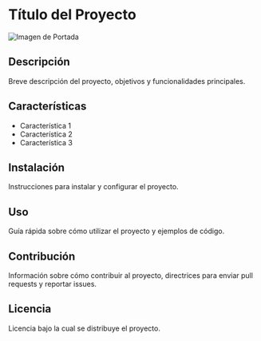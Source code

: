 # Título del Proyecto 

![Imagen de Portada](recursos/gatito1.jfif) 

## Descripción 

Breve descripción del proyecto, objetivos y funcionalidades principales. 

## Características 

- Característica 1
- Característica 2
- Característica 3


## Instalación 
Instrucciones para instalar y configurar el proyecto. 


## Uso 

Guía rápida sobre cómo utilizar el proyecto y ejemplos de código. 


## Contribución 

Información sobre cómo contribuir al proyecto, directrices para enviar pull requests y reportar issues. 


## Licencia 

Licencia bajo la cual se distribuye el proyecto.
